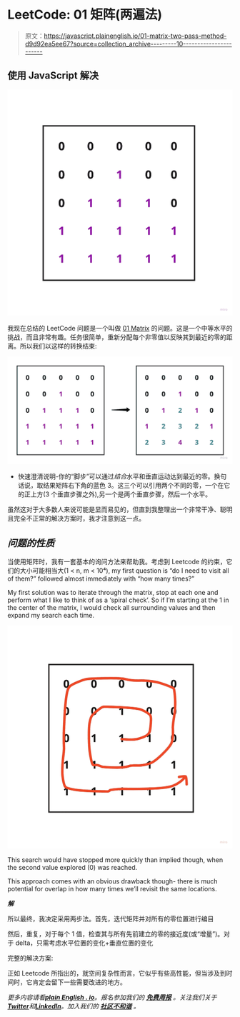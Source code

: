 # LeetCode: 01 矩阵(两遍法)

> 原文：<https://javascript.plainenglish.io/01-matrix-two-pass-method-d9d92ea5ee67?source=collection_archive---------10----------------------->

## 使用 JavaScript 解决

![](img/8917197aa946d76c0f317c97c5773d3e.png)

我现在总结的 LeetCode 问题是一个叫做 [01 Matrix](https://leetcode.com/problems/01-matrix/) 的问题。这是一个中等水平的挑战，而且非常有趣。任务很简单，重新分配每个非零值以反映其到最近的零的距离。所以我们以这样的转换结束:

![](img/3d7ceaa84f33d6130167cd5062fc67d3.png)

*   快速澄清说明-你的“脚步”可以通过*结合*水平和垂直运动达到最近的零。换句话说，取结果矩阵右下角的蓝色 3。这三个可以引用两个不同的零，一个在它的正上方(3 个垂直步骤之外),另一个是两个垂直步骤，然后一个水平。

虽然这对于大多数人来说可能是显而易见的，但直到我整理出一个非常干净、聪明且完全不正常的解决方案时，我才注意到这一点。

## ***问题的性质***

当使用矩阵时，我有一套基本的询问方法来帮助我。考虑到 Leetcode 的约束，它们的大小可能相当大(1 < n, m < 10⁴), my first question is “do I need to visit all of them?” followed almost immediately with “how many times?”

My first solution was to iterate through the matrix, stop at each one and perform what I like to think of as a ‘spiral check’. So if I’m starting at the 1 in the center of the matrix, I would check all surrounding values and then expand my search each time.

![](img/ec1031f6c133596491f4c9ba4d101e46.png)

This search would have stopped more quickly than implied though, when the second value explored (0) was reached.

This approach comes with an obvious drawback though- there is much potential for overlap in how many times we’ll revisit the same locations.

***解***

所以最终，我决定采用两步法。首先，迭代矩阵并对所有的零位置进行编目

然后，重复，对于每个 1 值，检查其与所有先前建立的零的接近度(或“增量”)。对于 delta，只需考虑水平位置的变化+垂直位置的变化

完整的解决方案:

正如 Leetcode 所指出的，就空间复杂性而言，它似乎有些高性能，但当涉及到时间时，它肯定会留下一些需要改进的地方。

*更多内容请看*[***plain English . io***](https://plainenglish.io/)*。报名参加我们的* [***免费周报***](http://newsletter.plainenglish.io/) *。关注我们关于*[***Twitter***](https://twitter.com/inPlainEngHQ)*和*[***LinkedIn***](https://www.linkedin.com/company/inplainenglish/)*。加入我们的* [***社区不和谐***](https://discord.gg/GtDtUAvyhW) *。*